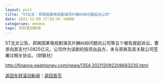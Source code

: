 ```yaml
---
layout: post
title: "ST北文：郑爽因某电视剧演员片酬纠纷问题起诉公司"
date: 2021-12-09 17:02:07 +0800
categories: emnews
tags: 东财滚动新闻
---
```


ST北文公告，郑爽因某电视剧演员片酬纠纷问题向公司等五个被告提起诉讼，要求向其支付1.0825亿元，公司作为该剧的投资出品方，未与郑爽及其关联公司签署过相关协议。（财联社）

<http://finance.eastmoney.com/news/1354,202112092208683230.html>

[返回东财滚动新闻](//finews.withounder.com/emnews/)｜[返回首页](//finews.withounder.com/)